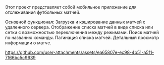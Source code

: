 Этот проект представляет собой мобильное приложение для отслеживания футбольных матчей.

Основной функционал:
Загрузка и кэширование данных матчей с удаленного сервера.
Отображение списка матчей в виде списка или сетки с возможностью переключения между режимами.
Поиск матчей по названию команды.
Пагинация списка матчей.
Детальный просмотр информации о матче.


https://github.com/user-attachments/assets/ea65807e-ec98-4b51-a5f1-7f66bc5c9639


